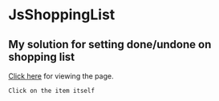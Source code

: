# JsShoppingList

## My solution for setting done/undone on shopping list

[Click here](https://utkarsh2020.github.io/JsShoppingList/) for viewing the page.


`Click on the item itself`

